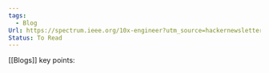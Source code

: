 ```yaml
---
tags:
  - Blog
Url: https://spectrum.ieee.org/10x-engineer?utm_source=hackernewsletter&utm_medium=email&utm_term=working
Status: To Read
---
```

[[Blogs]]
key points: